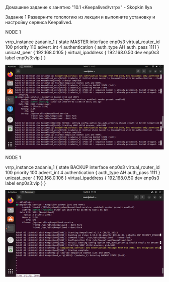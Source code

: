 Домашнее задание к занятию "10.1 «Keepalived/vrrp»" - Skopkin Ilya


Задание 1
Разверните топологию из лекции и выполните установку и настройку сервиса Keepalived.
 
NODE 1

vrrp_instance zadanie_1 {
state MASTER
interface enp0s3
virtual_router_id 100
priority 110
advert_int 4
authentication {
auth_type AH
auth_pass 1111
}
unicast_peer {
192.168.0.105
}
virtual_ipaddress {
192.168.0.50 dev enp0s3 label enp0s3:vip
}
}

![alt text](https://github.com/matiz86/git_hw-10.1/blob/main/VirtualBox_zabbix_test_02_04_2023_11_13_02.png)


NODE 1

vrrp_instance zadanie_1 {
state BACKUP
interface enp0s3
virtual_router_id 100
priority 100
advert_int 4
authentication {
auth_type AH
auth_pass 1111
}
unicast_peer {
192.168.0.106
}
virtual_ipaddress {
192.168.0.50 dev enp0s3 label enp0s3:vip
}
}

![alt text](https://github.com/matiz86/git_hw-10.1/blob/main/VirtualBox_zabbix_test2_02_04_2023_11_13_32.png)
